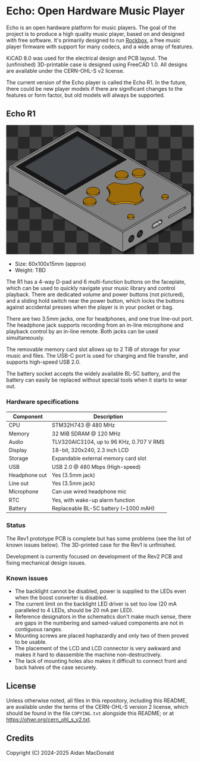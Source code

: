 # Echo: Open Hardware Music Player

Echo is an open hardware platform for music players. The goal of
the project is to produce a high quality music player, based on
and designed with free software. It's primarily designed to run
[Rockbox](https://www.rockbox.org), a free music player firmware
with support for many codecs, and a wide array of features.

KiCAD 8.0 was used for the electrical design and PCB layout.
The (unfinished) 3D-printable case is designed using FreeCAD 1.0.
All designs are available under the CERN-OHL-S v2 license.

The current version of the Echo player is called the Echo R1.
In the future, there could be new player models if there are
significant changes to the features or form factor, but old
models will always be supported.

## Echo R1

![3D render of Echo R1 case](/images/echo-r1.png)

- Size: 60x100x15mm (approx)
- Weight: TBD

The R1 has a 4-way D-pad and 6 multi-function buttons on the
faceplate, which can be used to quickly navigate your music
library and control playback. There are dedicated volume and
power buttons (not pictured), and a sliding hold switch near
the power button, which locks the buttons against accidental
presses when the player is in your pocket or bag.

There are two 3.5mm jacks, one for headphones, and one true
line-out port. The headphone jack supports recording from an
in-line microphone and playback control by an in-line remote.
Both jacks can be used simultaneously.

The removable memory card slot allows up to 2 TiB of storage
for your music and files. The USB-C port is used for charging
and file transfer, and supports high-speed USB 2.0.

The battery socket accepts the widely available BL-5C battery,
and the battery can easily be replaced without special tools
when it starts to wear out.

### Hardware specifications

| Component     | Description                               |
| ------------- | ----------------------------------------- |
| CPU           | STM32H743 @ 480 MHz                       |
| Memory        | 32 MiB SDRAM @ 120 MHz                    |
| Audio         | TLV320AIC3104, up to 96 KHz, 0.707 V RMS  |
| Display       | 18-bit, 320x240, 2.3 inch LCD             |
| Storage       | Expandable external memory card slot      |
| USB           | USB 2.0 @ 480 Mbps (High-speed)           |
| Headphone out | Yes (3.5mm jack)                          |
| Line out      | Yes (3.5mm jack)                          |
| Microphone    | Can use wired headphone mic               |
| RTC           | Yes, with wake-up alarm function          |
| Battery       | Replaceable BL-5C battery (~1000 mAH)     |

### Status

The Rev1 prototype PCB is complete but has some problems (see the
list of known issues below). The 3D-printed case for the Rev1 is
unfinished.

Development is currently focused on development of the Rev2 PCB
and fixing mechanical design issues.

### Known issues

- The backlight cannot be disabled, power is supplied to the LEDs
  even when the boost converter is disabled.
- The current limit on the backlight LED driver is set too low
  (20 mA paralleled to 4 LEDs, should be 20 mA per LED).
- Reference designators in the schematics don't make much sense,
  there are gaps in the numbering and samed-valued components are
  not in contiguous ranges.
- Mounting screws are placed haphazardly and only two of them
  proved to be usable.
- The placement of the LCD and LCD connector is very awkward and
  makes it hard to diassemble the machine non-destructively.
- The lack of mounting holes also makes it difficult to connect
  front and back halves of the case securely.

## License

Unless otherwise noted, all files in this repository, including
this README, are available under the terms of the CERN-OHL-S
version 2 license, which should be found in the file `COPYING.txt`
alongside this README; or at <https://ohwr.org/cern_ohl_s_v2.txt>.

## Credits

Copyright (C) 2024-2025 Aidan MacDonald
